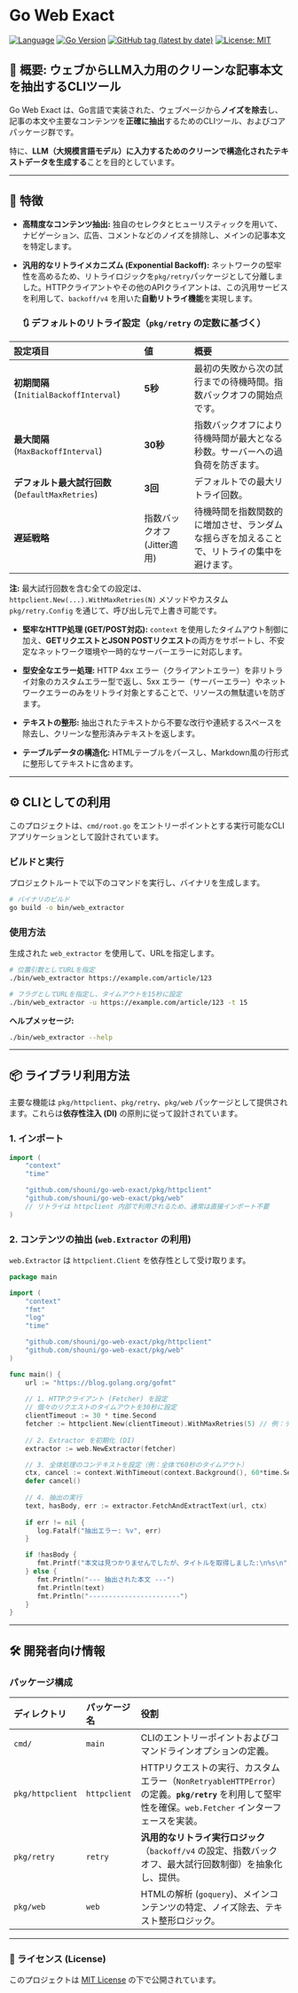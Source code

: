# Go Web Exact

[![Language](https://img.shields.io/badge/Language-Go-blue)](https://golang.org/)
[![Go Version](https://img.shields.io/github/go-mod/go-version/shouni/go-web-exact)](https://golang.org/)
[![GitHub tag (latest by date)](https://img.shields.io/github/v/tag/shouni/go-web-exact)](https://github.com/shouni/go-web-exact/tags)
[![License: MIT](https://img.shields.io/badge/License-MIT-yellow.svg)](https://opensource.org/licenses/MIT)

## 🎯 概要: ウェブからLLM入力用のクリーンな記事本文を抽出するCLIツール

Go Web Exact は、Go言語で実装された、ウェブページから**ノイズを除去**し、記事の本文や主要なコンテンツを**正確に抽出**するためのCLIツール、およびコアパッケージ群です。

特に、**LLM（大規模言語モデル）に入力するためのクリーンで構造化されたテキストデータを生成する**ことを目的としています。

-----

## 🚀 特徴

* **高精度なコンテンツ抽出:** 独自のセレクタとヒューリスティックを用いて、ナビゲーション、広告、コメントなどのノイズを排除し、メインの記事本文を特定します。

* **汎用的なリトライメカニズム (Exponential Backoff):**
  ネットワークの堅牢性を高めるため、リトライロジックを`pkg/retry`パッケージとして分離しました。HTTPクライアントやその他のAPIクライアントは、この汎用サービスを利用して、`backoff/v4` を用いた**自動リトライ機能**を実現します。

  ### 🔃 デフォルトのリトライ設定（`pkg/retry` の定数に基づく）

| 設定項目 | 値 | 概要                                            |
| :--- | :--- |:---|
| **初期間隔** (`InitialBackoffInterval`) | **5秒** | 最初の失敗から次の試行までの待機時間。指数バックオフの開始点です。            |
| **最大間隔** (`MaxBackoffInterval`) | **30秒** | 指数バックオフにより待機時間が最大となる秒数。サーバーへの過負荷を防ぎます。        |
| **デフォルト最大試行回数** (`DefaultMaxRetries`) | **3回** | デフォルトでの最大リトライ回数。                              |
| **遅延戦略** | 指数バックオフ (Jitter適用) | 待機時間を指数関数的に増加させ、ランダムな揺らぎを加えることで、リトライの集中を避けます。 |

  **注:** 最大試行回数を含む全ての設定は、`httpclient.New(...).WithMaxRetries(N)` メソッドやカスタム `pkg/retry.Config` を通じて、呼び出し元で上書き可能です。

* **堅牢なHTTP処理 (GET/POST対応):** `context` を使用したタイムアウト制御に加え、**GETリクエストとJSON POSTリクエスト**の両方をサポートし、不安定なネットワーク環境や一時的なサーバーエラーに対応します。

* **型安全なエラー処理:** HTTP 4xx エラー（クライアントエラー）を非リトライ対象のカスタムエラー型で返し、5xx エラー（サーバーエラー）やネットワークエラーのみをリトライ対象とすることで、リソースの無駄遣いを防ぎます。

* **テキストの整形:** 抽出されたテキストから不要な改行や連続するスペースを除去し、クリーンな整形済みテキストを返します。

* **テーブルデータの構造化:** HTMLテーブルをパースし、Markdown風の行形式に整形してテキストに含めます。

-----

## ⚙️ CLIとしての利用

このプロジェクトは、`cmd/root.go` をエントリーポイントとする実行可能なCLIアプリケーションとして設計されています。

### ビルドと実行

プロジェクトルートで以下のコマンドを実行し、バイナリを生成します。

```bash
# バイナリのビルド
go build -o bin/web_extractor
```

### 使用方法

生成された `web_extractor` を使用して、URLを指定します。

```bash
# 位置引数としてURLを指定
./bin/web_extractor https://example.com/article/123

# フラグとしてURLを指定し、タイムアウトを15秒に設定
./bin/web_extractor -u https://example.com/article/123 -t 15
```

**ヘルプメッセージ:**

```bash
./bin/web_extractor --help
```

-----

## 📦 ライブラリ利用方法

主要な機能は `pkg/httpclient`、`pkg/retry`、`pkg/web` パッケージとして提供されます。これらは**依存性注入 (DI)** の原則に従って設計されています。

### 1\. インポート

```go
import (
    "context"
    "time"

    "github.com/shouni/go-web-exact/pkg/httpclient" 
    "github.com/shouni/go-web-exact/pkg/web"      
    // リトライは httpclient 内部で利用されるため、通常は直接インポート不要
)
```

### 2\. コンテンツの抽出 (`web.Extractor` の利用)

`web.Extractor` は `httpclient.Client` を依存性として受け取ります。

```go
package main

import (
    "context"
    "fmt"
    "log"
    "time"

    "github.com/shouni/go-web-exact/pkg/httpclient" 
    "github.com/shouni/go-web-exact/pkg/web"
)

func main() {
    url := "https://blog.golang.org/gofmt"
    
    // 1. HTTPクライアント (Fetcher) を設定
    // 個々のリクエストのタイムアウトを30秒に設定
    clientTimeout := 30 * time.Second 
    fetcher := httpclient.New(clientTimeout).WithMaxRetries(5) // 例：デフォルト(3回)を上書きして最大5回のリトライを設定
    
    // 2. Extractor を初期化 (DI)
    extractor := web.NewExtractor(fetcher)

    // 3. 全体処理のコンテキストを設定（例：全体で60秒のタイムアウト）
    ctx, cancel := context.WithTimeout(context.Background(), 60*time.Second)
    defer cancel()
    
    // 4. 抽出の実行
    text, hasBody, err := extractor.FetchAndExtractText(url, ctx)
    
    if err != nil {
       log.Fatalf("抽出エラー: %v", err)
    }

    if !hasBody {
       fmt.Printf("本文は見つかりませんでしたが、タイトルを取得しました:\n%s\n", text)
    } else {
       fmt.Println("--- 抽出された本文 ---")
       fmt.Println(text)
       fmt.Println("-----------------------")
    }
}
```

-----

## 🛠️ 開発者向け情報

### パッケージ構成

| ディレクトリ | パッケージ名 | 役割 |
| :--- | :--- | :--- |
| `cmd/` | `main` | CLIのエントリーポイントおよびコマンドラインオプションの定義。 |
| `pkg/httpclient` | `httpclient` | HTTPリクエストの実行、カスタムエラー（`NonRetryableHTTPError`）の定義。**`pkg/retry`** を利用して堅牢性を確保。`web.Fetcher` インターフェースを実装。 |
| `pkg/retry` | `retry` | **汎用的なリトライ実行ロジック**（`backoff/v4` の設定、指数バックオフ、最大試行回数制御）を抽象化し、提供。 |
| `pkg/web` | `web` | HTMLの解析 (`goquery`)、メインコンテンツの特定、ノイズ除去、テキスト整形ロジック。 |

-----

### 📜 ライセンス (License)

このプロジェクトは [MIT License](https://opensource.org/licenses/MIT) の下で公開されています。

